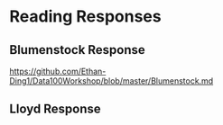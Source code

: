 # Reading Responses

## Blumenstock Response

https://github.com/Ethan-Ding1/Data100Workshop/blob/master/Blumenstock.md

## Lloyd Response

